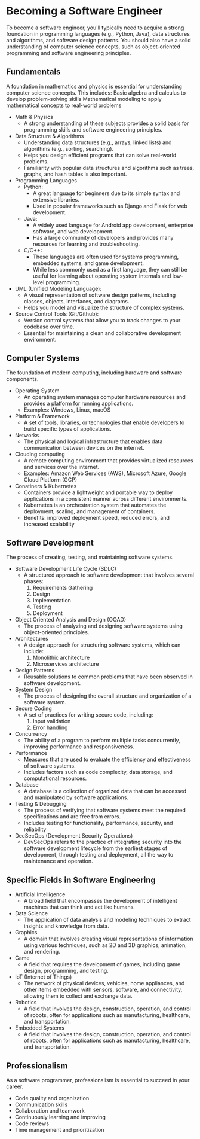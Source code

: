# Becoming a Software Engineer
To become a software engineer, you'll typically need to acquire a strong foundation in programming languages (e.g., Python, Java), data structures and algorithms, and software design patterns. You should also have a solid understanding of computer science concepts, such as object-oriented programming and software engineering principles. 

## Fundamentals
A foundation in mathematics and physics is essential for understanding computer science concepts.
This includes:
Basic algebra and calculus to develop problem-solving skills
Mathematical modeling to apply mathematical concepts to real-world problems
<!-- toc -->
- Math & Physics
    - A strong understanding of these subjects provides a solid basis for programming skills and software engineering principles.
- Data Structure & Algorithms
    - Understanding data structures (e.g., arrays, linked lists) and algorithms (e.g., sorting, searching).
    - Helps you design efficient programs that can solve real-world problems.
    - Familiarity with popular data structures and algorithms such as trees, graphs, and hash tables is also important.
- Programming Languages
    - Python:
        - A great language for beginners due to its simple syntax and extensive libraries.
        - Used in popular frameworks such as Django and Flask for web development.
    - Java:
        - A widely used language for Android app development, enterprise software, and web development.
        - Has a large community of developers and provides many resources for learning and troubleshooting.
    - C/C++:
        - These languages are often used for systems programming, embedded systems, and game development.
        - While less commonly used as a first language, they can still be useful for learning about operating system internals and low-level programming.
- UML (Unified Modeling Language):
    - A visual representation of software design patterns, including classes, objects, interfaces, and diagrams.
    - Helps you model and visualize the structure of complex systems.
- Source Control Tools (Git/Github):
    - Version control systems that allow you to track changes to your codebase over time.
    - Essential for maintaining a clean and collaborative development environment.
<!-- tocstop -->

## Computer Systems
The foundation of modern computing, including hardware and software components.
<!-- toc -->
- Operating System
    - An operating system manages computer hardware resources and provides a platform for running applications.
    - Examples: Windows, Linux, macOS
- Platform & Framework
    - A set of tools, libraries, or technologies that enable developers to build specific types of applications.
- Networks 
    - The physical and logical infrastructure that enables data communication between devices on the internet.
- Clouding computing
    - A remote computing environment that provides virtualized resources and services over the internet.
    - Examples: Amazon Web Services (AWS), Microsoft Azure, Google Cloud Platform (GCP)
- Conatiners & Kubernetes
    - Containers provide a lightweight and portable way to deploy applications in a consistent manner across different environments.
    - Kubernetes is an orchestration system that automates the deployment, scaling, and management of containers.
    - Benefits: improved deployment speed, reduced errors, and increased scalability
<!-- tocstop -->

## Software Development 
The process of creating, testing, and maintaining software systems.
<!-- toc -->
- Software Development Life Cycle (SDLC)
    - A structured approach to software development that involves several phases:
        1. Requirements Gathering
        2. Design
        3. Implementation
        4. Testing
        5. Deployment
- Object Oriented Analysis and Design (OOAD)
    - The process of analyzing and designing software systems using object-oriented principles.
- Architectures
    - A design approach for structuring software systems, which can include:
        1. Monolithic architecture
        2. Microservices architecture
- Design Patterns
    - Reusable solutions to common problems that have been observed in software development.
- System Design
    - The process of designing the overall structure and organization of a software system.
- Secure Coding
    - A set of practices for writing secure code, including:
        1. Input validation
        2. Error handling
- Concurrency
    - The ability of a program to perform multiple tasks concurrently, improving performance and responsiveness.
- Performance
    - Measures that are used to evaluate the efficiency and effectiveness of software systems.
    - Includes factors such as code complexity, data storage, and computational resources.
- Database
    - A database is a collection of organized data that can be accessed and manipulated by software applications.
- Testing & Debugging
    - The process of verifying that software systems meet the required specifications and are free from errors.
    - Includes testing for functionality, performance, security, and reliability
- DecSecOps (Development Security Operations)
    - DevSecOps refers to the practice of integrating security into the software development lifecycle from the earliest stages of development, through testing and deployment, all the way to maintenance and operation.
<!-- tocstop -->

## Specific Fields in Software Engineering
<!-- toc -->
- Artificial Intelligence
    - A broad field that encompasses the development of intelligent machines that can think and act like humans.
- Data Science
    - The application of data analysis and modeling techniques to extract insights and knowledge from data.
- Graphics
    - A domain that involves creating visual representations of information using various techniques, such as 2D and 3D graphics, animation, and rendering.
- Game
    - A field that requires the development of games, including game design, programming, and testing.
- IoT (Internet of Things)
    - The network of physical devices, vehicles, home appliances, and other items embedded with sensors, software, and connectivity, allowing them to collect and exchange data.
- Robotics
    - A field that involves the design, construction, operation, and control of robots, often for applications such as manufacturing, healthcare, and transportation.
- Embedded Systems
    - A field that involves the design, construction, operation, and control of robots, often for applications such as manufacturing, healthcare, and transportation.
<!-- tocstop -->

## Professionalism
As a software programmer, professionalism is essential to succeed in your career.
<!-- toc -->
- Code quality and organization
- Communication skills
- Collaboration and teamwork
- Continuously learning and improving
- Code reviews
- Time management and prioritization
<!-- tocstop -->
